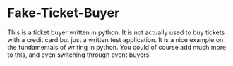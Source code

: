 # Fake-Ticket-Buyer
This is a ticket buyer written in python. It is not actually used to buy tickets with a credit card but just a written test application.
It is a nice example on the fundamentals of writing in python. You could of course add much more to this, and even switching through event buyers.
